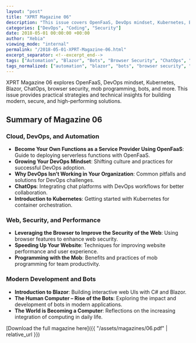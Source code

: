 ```yaml
---
layout: "post"
title: "XPRT Magazine 06"
description: "This issue covers OpenFaaS, DevOps mindset, Kubernetes, Blazor, ChatOps, security, bots, and more."
categories: ["DevOps", "Coding", "Security"]
date: 2018-05-01 00:00:00 +00:00
author: "Xebia"
viewing_mode: "internal"
permalink: "/2018-05-01-XPRT-Magazine-06.html"
excerpt_separator: <!--excerpt_end-->
tags: ["Automation", "Blazor", "Bots", "Browser Security", "ChatOps", "Cloud", "Coding", "DevOps", "FaaS", "Kubernetes", "Magazines", "Mindset", "Mob Programming", "OpenFaaS", "Performance", "Security", "Web", "Website Speed"]
tags_normalized: ["automation", "blazor", "bots", "browser security", "chatops", "cloud", "coding", "devops", "faas", "kubernetes", "magazines", "mindset", "mob programming", "openfaas", "performance", "security", "web", "website speed"]
---
```


XPRT Magazine 06 explores OpenFaaS, DevOps mindset, Kubernetes, Blazor, ChatOps, browser security, mob programming, bots, and more. This issue provides practical strategies and technical insights for building modern, secure, and high-performing solutions.
<!--excerpt_end-->

## Summary of Magazine 06

### Cloud, DevOps, and Automation

- **Become Your Own Functions as a Service Provider Using OpenFaaS**: Guide to deploying serverless functions with OpenFaaS.
- **Growing Your DevOps Mindset**: Shifting culture and practices for successful DevOps adoption.
- **Why DevOps Isn’t Working in Your Organization**: Common pitfalls and solutions for DevOps challenges.
- **ChatOps**: Integrating chat platforms with DevOps workflows for better collaboration.
- **Introduction to Kubernetes**: Getting started with Kubernetes for container orchestration.

### Web, Security, and Performance

- **Leveraging the Browser to Improve the Security of the Web**: Using browser features to enhance web security.
- **Speeding Up Your Website**: Techniques for improving website performance and user experience.
- **Programming with the Mob**: Benefits and practices of mob programming for team productivity.

### Modern Development and Bots

- **Introduction to Blazor**: Building interactive web UIs with C# and Blazor.
- **The Human Computer – Rise of the Bots**: Exploring the impact and development of bots in modern applications.
- **The World is Becoming a Computer**: Reflections on the increasing integration of computing in daily life.

[Download the full magazine here]({{ "/assets/magazines/06.pdf" | relative_url }})
